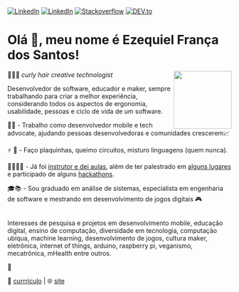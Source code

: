 
</div>
<a href="https://www.twitter.com/ezefranca" target="_blank"><img src="https://img.shields.io/badge/Twitter-%230077B5.svg?&style=flat-square&logo=twitter&logoColor=white" alt="LinkedIn"></a>
<a href="https://www.linkedin.com/in/ezefranca" target="_blank"><img src="https://img.shields.io/badge/LinkedIn-%230077B5.svg?&style=flat-square&logo=linkedin&logoColor=white" alt="LinkedIn"></a>
<a href="https://stackoverflow.com/users/2773779" target="_blank"><img src="https://img.shields.io/badge/-Stackoverflow-4CA143?style=flat-square&logo=Stackoverflow&logoColor=white" alt="Stackoverflow"></a>
<a href="https://dev.to/ezefranca" target="_blank"><img src="https://img.shields.io/badge/DEV-%230A0A0A.svg?&style=flat-square&logo=DEV.to&logoColor=white" alt="DEV.to"></a>
</div>


<h1> Olá 👋, meu nome é <b>Ezequiel</b> França dos Santos!</h1>
<img align='right' src="https://raw.githubusercontent.com/ezefranca/ezefranca/master/MOSHED-2020-7-15-20-38-26.gif" width="130">
<p>👨🏻‍🦱 <em>curly hair creative technologist</em></p>


Desenvolvedor de software, educador e maker, sempre trabalhando para criar a melhor experiência, considerando todos os aspectos de ergonomia, usabilidade, pessoas e ciclo de vida de um software.  

📱🥑 - Trabalho como desenvolvedor mobile e tech advocate, ajudando pessoas desenvolvedoras e comunidades crescerem📈

⚡️ 🔌 - Faço plaquinhas, queimo circuitos, misturo linguagens (quem nunca).

👨🏻‍🏫🏅 - Já foi [instrutor e dei aulas](https://github.com/ezefranca/ezefranca.github.io/blob/master/curriculo.md#experi%C3%AAncia-com-doc%C3%AAncia), além de ter palestrado em [alguns lugares](https://github.com/ezefranca/ezefranca.github.io/blob/master/curriculo.md#eventos-e-palestras) e participado de alguns [hackathons](https://github.com/ezefranca/ezefranca.github.io/blob/master/curriculo.md#pr%C3%AAmios-e-t%C3%ADtulos).

🎓📚 - Sou graduado em análise de sistemas, especialista em engenharia de software e mestrando em desenvolvimento de jogos digitais 🎮 <br><br>

Interesses de pesquisa e projetos em desenvolvimento mobile, educação digital, ensino de computação, diversidade em tecnologia, computação ubíqua, machine learning, desenvolvimento de jogos, cultura maker, eletrônica, internet of things, arduino, raspberry pi, veganismo, mecatrônica, mHealth entre outros.

🤟

📃 [currrículo](https://ezefranca.github.io/curriculo/) |
🌐 [site](https://ezequiel.app/)

